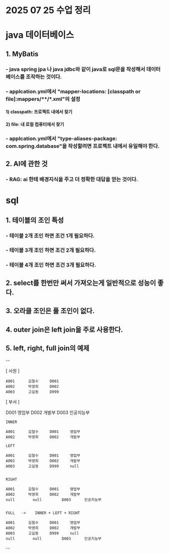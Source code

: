 # 2025 07 25 수업 정리
# java 데이터베이스
## 1. MyBatis
### - java spring jpa 나 java jdbc와 같이 java로 sql문을 작성해서 데이터베이스를 조작하는 것이다.
### - applcation.yml에서 "mapper-locations: [classpath or file]:mappers/**/*.xml"의 설정
#### 1) classpath: 프로젝트 내에서 찾기
#### 2) file: 내 로컬 컴퓨터에서 찾기
### - applcation.yml에서 "type-aliases-package: com.spring.database"을 작성할려면 프로젝트 내에서 유일해야 한다.
## 2. AI에 관한 것
### - RAG: ai 한테 배경지식을 주고 더 정확한 대답을 얻는 것이다.

# sql
## 1. 테이블의 조인 특성
### - 테이블 2개 조인 하면 조건 1개 필요하다.
### - 테이블 3개 조인 하면 조건 2개 필요하다.
### - 테이블 4개 조인 하면 조건 3개 필요하다.
## 2. select를 한번만 써서 가져오는게 일반적으로 성능이 좋다.
## 3. 오라클 조인은 풀 조인이 없다.
## 4. outer join은 left join을 주로 사용한다.
## 5. left, right, full join의 예제
--


   [ 사원 ]
   
    A001      김철수     D001
    A002      박영희     D002
    A003      고길동     D999


   [ 부서 ]
   
   D001    영업부
   D002    개발부
   D003    인공지능부

    INNER 

    A001      김철수     D001     영업부
    A002      박영희     D002     개발부

    LEFT 

    A001      김철수     D001     영업부
    A002      박영희     D002     개발부
    A003      고길동     D999     null


    RIGHT 

    A001      김철수     D001     영업부
    A002      박영희     D002     개발부
    null        null         D003      인공지능부


    FULL   ->    INNER + LEFT + RIGHT 

    A001      김철수     D001     영업부
    A002      박영희     D002     개발부
    A003      고길동     D999     null
    null        null         D003      인공지능부


--
